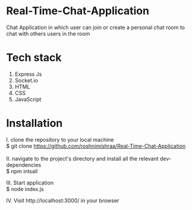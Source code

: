 # Real-Time-Chat-Application
Chat Application in which user can join or create a personal chat room to chat with others users in the room

# Tech stack 
1. Express Js
2. Socket.io
3. HTML
4. CSS
5. JavaScript 

# Installation 
I. clone the repository to your local machine <br />
$ git clone https://github.com/roshnimishraa/Real-Time-Chat-Application <br/>
<br />
II. navigate to the project's directory and install all the relevant dev-dependencies <br />
$ npm intsall <br />

III. Start application <br />
$ node index.js    <br />

IV. Visit http://localhost:3000/ in your browser
